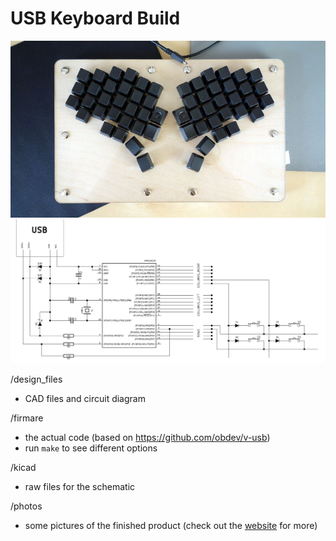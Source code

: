 USB Keyboard Build
==================

<img src="https://github.com/artbek/lsee_keyboard/blob/master/photos/final_product_top.jpg" />
<img src="https://github.com/artbek/lsee_keyboard/blob/master/design_files/circuit_diagram__large.png" />

/design_files
- CAD files and circuit diagram

/firmare
- the actual code (based on https://github.com/obdev/v-usb)
- run `make` to see different options

/kicad
- raw files for the schematic

/photos
- some pictures of the finished product (check out the <a href="http://lseeblog.co.uk/project/1">website</a> for more)
